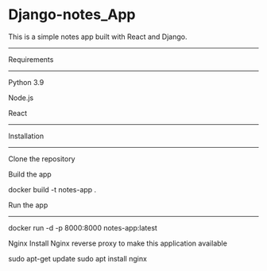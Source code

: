 # Django-notes_App

This is a simple notes app built with React and Django.
_____________________________
Requirements
_____________________________
Python 3.9

Node.js

React
________________________________
Installation
________________________________
Clone the repository

Build the app

docker build -t notes-app .

Run the app
________________
docker run -d -p 8000:8000 notes-app:latest

Nginx
Install Nginx reverse proxy to make this application available


sudo apt-get update sudo apt install nginx


